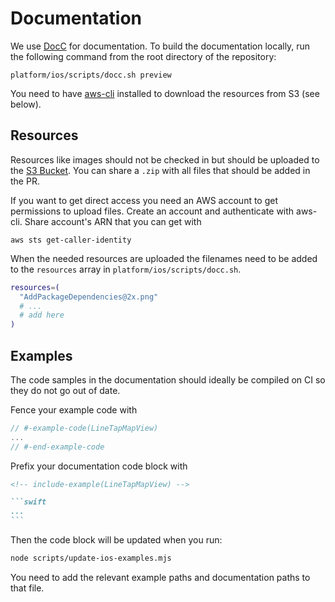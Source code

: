 # Documentation

We use [DocC](https://www.swift.org/documentation/docc) for documentation. To build the documentation locally, run the following command from the root directory of the repository:

```
platform/ios/scripts/docc.sh preview
```

You need to have [aws-cli](https://github.com/aws/aws-cli) installed to download the resources from S3 (see below).

## Resources

Resources like images should not be checked in but should be uploaded to the [S3 Bucket](https://s3.eu-central-1.amazonaws.com/maplibre-native/index.html#ios-documentation-resources/). You can share a `.zip` with all files that should be added in the PR.

If you want to get direct access you need an AWS account to get permissions to upload files. Create an account and authenticate with aws-cli. Share account's ARN that you can get with

```
aws sts get-caller-identity
```

When the needed resources are uploaded the filenames need to be added to the `resources` array in `platform/ios/scripts/docc.sh`.

```bash
resources=(
  "AddPackageDependencies@2x.png"
  # ...
  # add here
)
```

## Examples

The code samples in the documentation should ideally be compiled on CI so they do not go out of date.

Fence your example code with

```swift
// #-example-code(LineTapMapView)
...
// #-end-example-code
```

Prefix your documentation code block with

````md
<!-- include-example(LineTapMapView) -->

```swift
...
```
````

Then the code block will be updated when you run:

```sh
node scripts/update-ios-examples.mjs
```

You need to add the relevant example paths and documentation paths to that file.